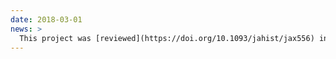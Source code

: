 ```yaml
---
date: 2018-03-01
news: >
  This project was [reviewed](https://doi.org/10.1093/jahist/jax556) in the *Journal of American History* by James P. Byrd.
---
```


